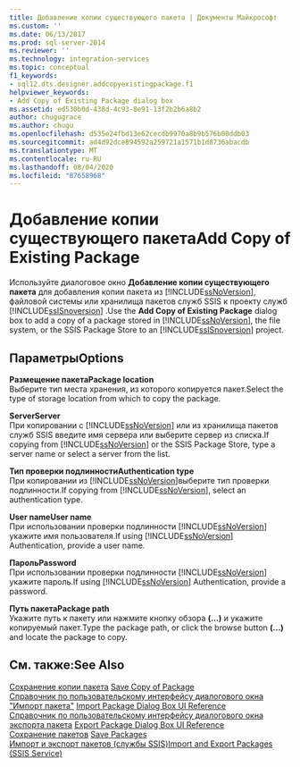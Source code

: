 ```yaml
---
title: Добавление копии существующего пакета | Документы Майкрософт
ms.custom: ''
ms.date: 06/13/2017
ms.prod: sql-server-2014
ms.reviewer: ''
ms.technology: integration-services
ms.topic: conceptual
f1_keywords:
- sql12.dts.designer.addcopyexistingpackage.f1
helpviewer_keywords:
- Add Copy of Existing Package dialog box
ms.assetid: ed530b0d-438d-4c93-8e91-13f2b2b6a8b2
author: chugugrace
ms.author: chugu
ms.openlocfilehash: d535e24fbd13e62cecdb9970a8b9b576b00ddb03
ms.sourcegitcommit: ad4d92dce894592a259721a1571b1d8736abacdb
ms.translationtype: MT
ms.contentlocale: ru-RU
ms.lasthandoff: 08/04/2020
ms.locfileid: "87658968"
---
```

# <a name="add-copy-of-existing-package"></a><span data-ttu-id="60a0f-102">Добавление копии существующего пакета</span><span class="sxs-lookup"><span data-stu-id="60a0f-102">Add Copy of Existing Package</span></span>
  <span data-ttu-id="60a0f-103">Используйте диалоговое окно **Добавление копии существующего пакета** для добавления копии пакета из [!INCLUDE[ssNoVersion](../includes/ssnoversion-md.md)], файловой системы или хранилища пакетов служб SSIS к проекту служб [!INCLUDE[ssISnoversion](../includes/ssisnoversion-md.md)] .</span><span class="sxs-lookup"><span data-stu-id="60a0f-103">Use the **Add Copy of Existing Package** dialog box to add a copy of a package stored in [!INCLUDE[ssNoVersion](../includes/ssnoversion-md.md)], the file system, or the SSIS Package Store to an [!INCLUDE[ssISnoversion](../includes/ssisnoversion-md.md)] project.</span></span>  
  
## <a name="options"></a><span data-ttu-id="60a0f-104">Параметры</span><span class="sxs-lookup"><span data-stu-id="60a0f-104">Options</span></span>  
 <span data-ttu-id="60a0f-105">**Размещение пакета**</span><span class="sxs-lookup"><span data-stu-id="60a0f-105">**Package location**</span></span>  
 <span data-ttu-id="60a0f-106">Выберите тип места хранения, из которого копируется пакет.</span><span class="sxs-lookup"><span data-stu-id="60a0f-106">Select the type of storage location from which to copy the package.</span></span>  
  
 <span data-ttu-id="60a0f-107">**Server**</span><span class="sxs-lookup"><span data-stu-id="60a0f-107">**Server**</span></span>  
 <span data-ttu-id="60a0f-108">При копировании с [!INCLUDE[ssNoVersion](../includes/ssnoversion-md.md)] или из хранилища пакетов служб SSIS введите имя сервера или выберите сервер из списка.</span><span class="sxs-lookup"><span data-stu-id="60a0f-108">If copying from [!INCLUDE[ssNoVersion](../includes/ssnoversion-md.md)] or the SSIS Package Store, type a server name or select a server from the list.</span></span>  
  
 <span data-ttu-id="60a0f-109">**Тип проверки подлинности**</span><span class="sxs-lookup"><span data-stu-id="60a0f-109">**Authentication type**</span></span>  
 <span data-ttu-id="60a0f-110">При копировании из [!INCLUDE[ssNoVersion](../includes/ssnoversion-md.md)]выберите тип проверки подлинности.</span><span class="sxs-lookup"><span data-stu-id="60a0f-110">If copying from [!INCLUDE[ssNoVersion](../includes/ssnoversion-md.md)], select an authentication type.</span></span>  
  
 <span data-ttu-id="60a0f-111">**User name**</span><span class="sxs-lookup"><span data-stu-id="60a0f-111">**User name**</span></span>  
 <span data-ttu-id="60a0f-112">При использовании проверки подлинности [!INCLUDE[ssNoVersion](../includes/ssnoversion-md.md)] укажите имя пользователя.</span><span class="sxs-lookup"><span data-stu-id="60a0f-112">If using [!INCLUDE[ssNoVersion](../includes/ssnoversion-md.md)] Authentication, provide a user name.</span></span>  
  
 <span data-ttu-id="60a0f-113">**Пароль**</span><span class="sxs-lookup"><span data-stu-id="60a0f-113">**Password**</span></span>  
 <span data-ttu-id="60a0f-114">При использовании проверки подлинности [!INCLUDE[ssNoVersion](../includes/ssnoversion-md.md)] укажите пароль.</span><span class="sxs-lookup"><span data-stu-id="60a0f-114">If using [!INCLUDE[ssNoVersion](../includes/ssnoversion-md.md)] Authentication, provide a password.</span></span>  
  
 <span data-ttu-id="60a0f-115">**Путь пакета**</span><span class="sxs-lookup"><span data-stu-id="60a0f-115">**Package path**</span></span>  
 <span data-ttu-id="60a0f-116">Укажите путь к пакету или нажмите кнопку обзора **(…)** и укажите копируемый пакет.</span><span class="sxs-lookup"><span data-stu-id="60a0f-116">Type the package path, or click the browse button **(...)** and locate the package to copy.</span></span>  
  
## <a name="see-also"></a><span data-ttu-id="60a0f-117">См. также:</span><span class="sxs-lookup"><span data-stu-id="60a0f-117">See Also</span></span>  
 <span data-ttu-id="60a0f-118">[Сохранение копии пакета](../../2014/integration-services/save-copy-of-package.md) </span><span class="sxs-lookup"><span data-stu-id="60a0f-118">[Save Copy of Package](../../2014/integration-services/save-copy-of-package.md) </span></span>  
 <span data-ttu-id="60a0f-119">[Справочник по пользовательскому интерфейсу диалогового окна "Импорт пакета"](../../2014/integration-services/import-package-dialog-box-ui-reference.md) </span><span class="sxs-lookup"><span data-stu-id="60a0f-119">[Import Package Dialog Box UI Reference](../../2014/integration-services/import-package-dialog-box-ui-reference.md) </span></span>  
 <span data-ttu-id="60a0f-120">[Справочник по пользовательскому интерфейсу диалогового окна экспорта пакета](../../2014/integration-services/export-package-dialog-box-ui-reference.md) </span><span class="sxs-lookup"><span data-stu-id="60a0f-120">[Export Package Dialog Box UI Reference](../../2014/integration-services/export-package-dialog-box-ui-reference.md) </span></span>  
 <span data-ttu-id="60a0f-121">[Сохранение пакетов](save-packages.md) </span><span class="sxs-lookup"><span data-stu-id="60a0f-121">[Save Packages](save-packages.md) </span></span>  
 [<span data-ttu-id="60a0f-122">Импорт и экспорт пакетов (службы SSIS)</span><span class="sxs-lookup"><span data-stu-id="60a0f-122">Import and Export Packages &#40;SSIS Service&#41;</span></span>](../../2014/integration-services/import-and-export-packages-ssis-service.md)  
  
  

